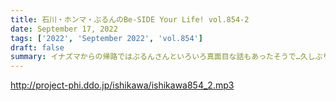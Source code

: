 ```yaml
---
title: 石川・ホンマ・ぶるんのBe-SIDE Your Life! vol.854-2
date: September 17, 2022
tags: ['2022', 'September 2022', 'vol.854']
draft: false
summary: イナズマからの帰路ではぶるんさんといろいろ真面目な話もあったそうで…久しぶりのビーサイ3人組はどんな感じだったんでしょうか？ちょっと石川さんテンションおかしくなってます。
---
```


http://project-phi.ddo.jp/ishikawa/ishikawa854_2.mp3